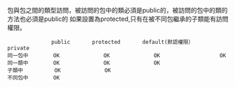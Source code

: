包與包之間的類型訪問，被訪問的包中的類必須是public的，被訪問的包中的類的方法也必須是public的
如果設置為protected,只有在被不同包繼承的子類能有訪問權限。

                  public       protected       default(默認權限）     private
    同一包中        OK              OK              OK                   OK
    同一類中        OK              OK              OK
    子類中          OK              OK
    不同包中        OK
